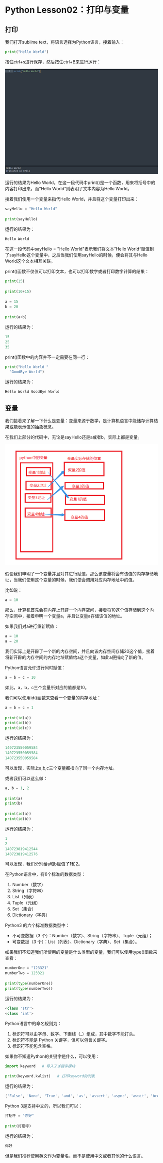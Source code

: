 # Python Lesson02：打印与变量

## 打印

我们打开sublime text，将语言选择为Python语言，接着输入：

```python
print("Hello World")
```


按住ctrl+s进行保存，然后按住ctrl+B来进行运行：

![](image/yd89p9v7z8.png "")

运行的结果为Hello World。在这一段代码中print()是一个函数，用来将括号中的内容打印出来，而”Hello World“则表明了文本内容为Hello World。

接着我们使用一个变量来指代Hello World，并且将这个变量打印出来：

```python
sayHello = "Hello World"

print(sayHello)
```


运行的结果为：

```python
Hello World
```


在这一段代码中sayHello = "Hello World"表示我们将文本”Hello World“赋值到了sayHello这个变量中，之后当我们使用sayHello的时候，便会将其与Hello World这个文本相互关联。

print()函数不仅仅可以打印文本，也可以打印数字或者打印数字计算的结果：

```python
print(15)

print(10+15)

a = 15
b = 20

print(a+b)
```


运行的结果为：

```python
15
25
35
```


print()函数中的内容并不一定需要在同一行：

```python
print("Hello World "
  "GoodBye World")
```


运行的结果为：

```python
Hello World GoodBye World
```


## 变量

我们接着来了解一下什么是变量：变量来源于数学，是计算机语言中能储存计算结果或能表示值的抽象概念。

在我们上部分的代码中，无论是sayHello还是a或者b，实际上都是变量。

![](image/391i0oi-wm.png "")

假设我们申明了一个变量并且对其进行赋值，那么该变量将会有该值的内存存储地址，当我们使用这个变量的时候，我们便会调用对应内存地址中的值。

比如说：

```python
a = 10
```


那么，计算机首先会在内存上开辟一个内存空间，接着将10这个值存储到这个内存空间中，接着申明一个变量a，并且让变量a存储该值的地址。

如果我们对a进行重新赋值：

```python
a = 10
a = 20
```


我们实际上是开辟了一个新的内存空间，并且向该内存空间存储20这个值，接着将新开辟的内存空间的内存地址赋值给a这个变量，如此a便指向了新的值。

Python语言允许进行同时赋值：

```python
a = b = c = 10
```


如此，a，b，c三个变量所对应的值都是10。

我们可以使用id()函数来查看一个变量的内存地址：

```python
a = b = c = 1

print(id(a))
print(id(b))
print(id(c))
```


运行的结果为：

```python
140723550059584
140723550059584
140723550059584
```


可以发现，实际上a,b,c三个变量都指向了同一个内存地址。

或者我们可以这么做：

```python
a, b = 1, 2

print(a)
print(b)

print(id(a))
print(id(b))
```


运行的结果为：

```python
1
2
140723819412544
140723819412576
```


可以发现，我们分别给a和b赋值了1和2。

在Python语言中，有6个标准的数据类型：

1. Number（数字）
2. String（字符串）
3. List（列表）
4. Tuple（元组）
5. Set（集合）
6. Dictionary（字典）

Python3 的六个标准数据类型中：

- 不可变数据（3 个）：Number（数字）、String（字符串）、Tuple（元组）；
- 可变数据（3 个）：List（列表）、Dictionary（字典）、Set（集合）。

如果我们不知道我们所使用的变量是什么类型的变量，我们可以使用type()函数来查看：

```python
numberOne = "123321"
numberTwo = 123321

print(type(numberOne))
print(type(numberTwo))
```


运行的结果为：

```python
<class 'str'>
<class 'int'>
```


Python语言中的命名规则为：

1. 标识符可以由字母、数字、下画线（_）组成，其中数字不能打头。
2. 标识符不能是 Python 关键字，但可以包含关键字。
3. 标识符不能包含空格。

如果你不知道Python的关键字是什么，可以使用：

```python
import keyword   # 导入了关键字模块

print(keyword.kwlist)   # 打印keyword的列表
```


运行的结果为：

```python
['False', 'None', 'True', 'and', 'as', 'assert', 'async', 'await', 'break', 'class', 'continue', 'def', 'del', 'elif', 'else', 'except', 'finally', 'for', 'from', 'global', 'if', 'import', 'in', 'is', 'lambda', 'nonlocal', 'not', 'or', 'pass', 'raise', 'return', 'try', 'while', 'with', 'yield']
```


Python 3是支持中文的，所以我们可以：

```python
打招呼 = "你好"

print(打招呼)
```


运行的结果为：

```python
你好
```


但是我们推荐使用英文作为变量名，而不是使用中文或者其他的什么语言。

